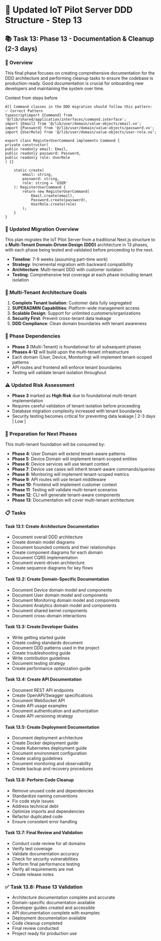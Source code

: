 # 🚀 Updated IoT Pilot Server DDD Structure - Step 13

## 📚 Task 13: Phase 13 - Documentation & Cleanup (2-3 days)

### 🎯 Overview
This final phase focuses on creating comprehensive documentation for the DDD architecture and performing cleanup tasks to ensure the codebase is production-ready. Good documentation is crucial for onboarding new developers and maintaining the system over time.

Context from steps before

```
All Command classes in the DDD migration should follow this pattern:
✅ Correct Pattern
typescriptimport {Command} from '@/lib/shared/application/interfaces/command.interface';
import {Email} from '@/lib/user/domain/value-objects/email.vo';
import {Password} from '@/lib/user/domain/value-objects/password.vo';
import {UserRole} from '@/lib/user/domain/value-objects/user-role.vo';

export class RegisterUserCommand implements Command {
private constructor(
public readonly email: Email,
public readonly password: Password,
public readonly role: UserRole
) {}

    static create(
        email: string,
        password: string,
        role: string = 'USER'
    ): RegisterUserCommand {
        return new RegisterUserCommand(
            Email.create(email),
            Password.create(password),
            UserRole.create(role)
        );
    }
}
```

### 🎯 Updated Migration Overview

This plan migrates the IoT Pilot Server from a traditional Next.js structure to a **Multi-Tenant Domain-Driven Design (DDD)** architecture in 13 phases, with each phase being tested and validated before proceeding to the next.

- **Timeline**: 7-9 weeks (assuming part-time work)
- **Strategy**: Incremental migration with backward compatibility
- **Architecture**: Multi-tenant DDD with customer isolation
- **Testing**: Comprehensive test coverage at each phase including tenant isolation

### 🏢 Multi-Tenant Architecture Goals

1. **Complete Tenant Isolation**: Customer data fully segregated
2. **SUPERADMIN Capabilities**: Platform-wide management access
3. **Scalable Design**: Support for unlimited customers/organizations
4. **Security First**: Prevent cross-tenant data leakage
5. **DDD Compliance**: Clean domain boundaries with tenant awareness

### 🔄 Phase Dependencies

- **Phase 3** (Multi-Tenant) is foundational for all subsequent phases
- **Phases 4-12** will build upon the multi-tenant infrastructure
- Each domain (User, Device, Monitoring) will implement tenant-scoped patterns
- API routes and frontend will enforce tenant boundaries
- Testing will validate tenant isolation throughout

### ⚠️ Updated Risk Assessment

- **Phase 3** marked as **High Risk** due to foundational multi-tenant implementation
- Requires careful validation of tenant isolation before proceeding
- Database migration complexity increased with tenant boundaries
- Security testing becomes critical for preventing data leakage               | 2-3 days | Low        |

### 🔄 Preparation for Next Phases

This multi-tenant foundation will be consumed by:
- **Phase 4**: User Domain will extend tenant-aware patterns
- **Phase 5**: Device Domain will implement tenant-scoped entities
- **Phase 6**: Device services will use tenant context
- **Phase 7**: Device use cases will inherit tenant-aware commands/queries
- **Phase 8**: Monitoring will implement tenant-scoped metrics
- **Phase 9**: API routes will use tenant middleware
- **Phase 10**: Frontend will implement customer context
- **Phase 11**: Testing will validate multi-tenant scenarios
- **Phase 12**: CLI will generate tenant-aware components
- **Phase 13**: Documentation will cover multi-tenant architecture

### 📋 Tasks

#### Task 13.1: Create Architecture Documentation
- Document overall DDD architecture
- Create domain model diagrams
- Document bounded contexts and their relationships
- Create component diagrams for each domain
- Document CQRS implementation
- Document event-driven architecture
- Create sequence diagrams for key flows

#### Task 13.2: Create Domain-Specific Documentation
- Document Device domain model and components
- Document User domain model and components
- Document Monitoring domain model and components
- Document Analytics domain model and components
- Document shared kernel components
- Document cross-domain interactions

#### Task 13.3: Create Developer Guides
- Write getting started guide
- Create coding standards document
- Document DDD patterns used in the project
- Create troubleshooting guide
- Write contribution guidelines
- Document testing strategy
- Create performance optimization guide

#### Task 13.4: Create API Documentation
- Document REST API endpoints
- Create OpenAPI/Swagger specifications
- Document WebSocket API
- Create API usage examples
- Document authentication and authorization
- Create API versioning strategy

#### Task 13.5: Create Deployment Documentation
- Document deployment architecture
- Create Docker deployment guide
- Create Kubernetes deployment guide
- Document environment configuration
- Create scaling guidelines
- Document monitoring and observability
- Create backup and recovery procedures

#### Task 13.6: Perform Code Cleanup
- Remove unused code and dependencies
- Standardize naming conventions
- Fix code style issues
- Address technical debt
- Optimize imports and dependencies
- Refactor duplicated code
- Ensure consistent error handling

#### Task 13.7: Final Review and Validation
- Conduct code review for all domains
- Verify test coverage
- Validate documentation accuracy
- Check for security vulnerabilities
- Perform final performance testing
- Verify all requirements are met
- Create release notes

### ✅ Task 13.8: Phase 13 Validation
- Architecture documentation complete and accurate
- Domain-specific documentation available
- Developer guides created and accessible
- API documentation complete with examples
- Deployment documentation available
- Code cleanup completed
- Final review conducted
- Project ready for production use